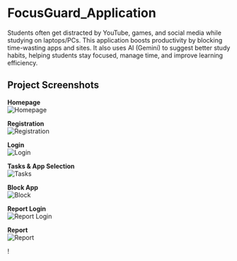 # FocusGuard_Application
Students often get distracted by YouTube, games, and social media while studying on laptops/PCs. This application boosts productivity by blocking time-wasting apps and sites. It also uses AI (Gemini) to suggest better study habits, helping students stay focused, manage time, and improve learning efficiency.



## Project Screenshots  

**Homepage**  
![Homepage](https://github.com/AnudeepReddy2005/FocusGuard_Application/raw/main/Project_Pics/home.jpg)  

**Registration**  
![Registration](https://github.com/AnudeepReddy2005/FocusGuard_Application/raw/main/Project_Pics/registration.jpg)  

**Login**  
![Login](https://github.com/AnudeepReddy2005/FocusGuard_Application/raw/main/Project_Pics/login.jpg)  

**Tasks & App Selection**  
![Tasks](https://github.com/AnudeepReddy2005/FocusGuard_Application/raw/main/Project_Pics/task_and_app_selection.jpg)  

**Block App**  
![Block](https://github.com/AnudeepReddy2005/FocusGuard_Application/raw/main/Project_Pics/block_app.jpg)  

**Report Login**  
![Report Login](https://github.com/AnudeepReddy2005/FocusGuard_Application/raw/main/Project_Pics/login1.jpg)  

**Report**  
![Report](https://github.com/AnudeepReddy2005/FocusGuard_Application/raw/main/Project_Pics/report.jpg)  
 
!
